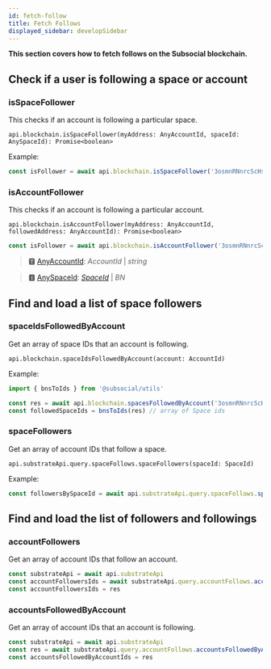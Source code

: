 ```yaml
---
id: fetch-follow
title: Fetch Follows
displayed_sidebar: developSidebar
---
```

**This section covers how to fetch follows on the Subsocial blockchain.**

## Check if a user is following a space or account

### isSpaceFollower

This checks if an account is following a particular space.

```
api.blockchain.isSpaceFollower(myAddress: AnyAccountId, spaceId: AnySpaceId): Promise<boolean>
```

Example: 

```typescript
const isFollower = await api.blockchain.isSpaceFollower('3osmnRNnrcScHsgkTJH1xyBF5kGjpbWHsGrqM31BJpy4vwn8', idToBn('1'))
```

### isAccountFollower

This checks if an account is following a particular account.

```
api.blockchain.isAccountFollower(myAddress: AnyAccountId, followedAddress: AnyAccountId): Promise<boolean>
```

```typescript
const isFollower = await api.blockchain.isAccountFollower('3osmnRNnrcScHsgkTJH1xyBF5kGjpbWHsGrqM31BJpy4vwn8', idToBn('1'))
```

> 🆃 [AnyAccountId](https://docs.subsocial.network/js-docs/js-sdk/modules.html#anyaccountid): *AccountId* | *string*

> 🅸 [AnySpaceId](https://docs.subsocial.network/js-docs/js-sdk/modules.html#anyspaceid): [*SpaceId*](https://docs.subsocial.network/js-docs/js-sdk/interfaces/interfaces.spaceid.html) | *BN*

## Find and load a list of space followers

### spaceIdsFollowedByAccount

Get an array of space IDs that an account is following.

```
api.blockchain.spaceIdsFollowedByAccount(account: AccountId)
```

Example: 

```typescript
import { bnsToIds } from '@subsocial/utils'

const res = await api.blockchain.spacesFollowedByAccount('3osmnRNnrcScHsgkTJH1xyBF5kGjpbWHsGrqM31BJpy4vwn8')
const followedSpaceIds = bnsToIds(res) // array of Space ids
```

### spaceFollowers

Get an array of account IDs that follow a space.

```
api.substrateApi.query.spaceFollows.spaceFollowers(spaceId: SpaceId)
```

Example:

```typescript
const followersBySpaceId = await api.substrateApi.query.spaceFollows.spaceFollowers('1')
```

## Find and load the list of followers and followings

### accountFollowers

Get an array of account IDs that follow an account.

```typescript
const substrateApi = await api.substrateApi
const accountFollowersIds = await substrateApi.query.accountFollows.accountFollowers('3osmnRNnrcScHsgkTJH1xyBF5kGjpbWHsGrqM31BJpy4vwn8')
const accountFollowersIds = res
```

### accountsFollowedByAccount

Get an array of account IDs that an account is following.

```typescript
const substrateApi = await api.substrateApi
const res = await substrateApi.query.accountFollows.accountsFollowedByAccount('3osmnRNnrcScHsgkTJH1xyBF5kGjpbWHsGrqM31BJpy4vwn8')
const accountsFollowedByAccountIds = res
```
